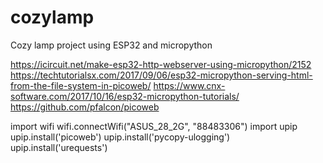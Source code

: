 # cozylamp
Cozy lamp project using ESP32 and micropython

https://icircuit.net/make-esp32-http-webserver-using-micropython/2152
https://techtutorialsx.com/2017/09/06/esp32-micropython-serving-html-from-the-file-system-in-picoweb/
https://www.cnx-software.com/2017/10/16/esp32-micropython-tutorials/
https://github.com/pfalcon/picoweb

import wifi
wifi.connectWifi("ASUS_28_2G", "88483306")
import upip
upip.install('picoweb')
upip.install('pycopy-ulogging')
upip.install('urequests')
